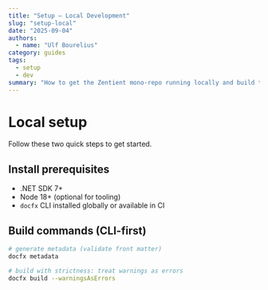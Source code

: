 ```yaml
---
title: "Setup — Local Development"
slug: "setup-local"
date: "2025-09-04"
authors:
  - name: "Ulf Bourelius"
category: guides
tags:
  - setup
  - dev
summary: "How to get the Zentient mono-repo running locally and build the docs with CLI safeguards."
---
```


# Local setup

Follow these two quick steps to get started.

## Install prerequisites

- .NET SDK 7+  
- Node 18+ (optional for tooling)  
- `docfx` CLI installed globally or available in CI

## Build commands (CLI-first)

```bash
# generate metadata (validate front matter)
docfx metadata

# build with strictness: treat warnings as errors
docfx build --warningsAsErrors
